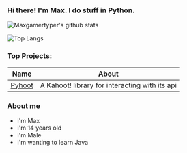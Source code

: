 ### Hi there! I'm Max. I do stuff in Python.
![Maxgamertyper's github stats](https://github-readme-stats-sigma-five.vercel.app/api?username=maxgamertyper&theme=algolia&count_private=true)

![Top Langs](https://github-readme-stats-sigma-five.vercel.app/api/top-langs/?username=maxgamertyper&theme=algolia&count_private=true)

### Top Projects:
|Name|About|
|-|-|
|[Pyhoot](https://github.com/maxgamertyper/pyhoot)|A Kahoot! library for interacting with its api|

### About me
* I'm Max 
* I'm 14 years old
* I'm Male
* I'm wanting to learn Java

<!--
**maxgamertyper/maxgamertyper** is a ✨ _special_ ✨ repository because its `README.md` (this file) appears on your GitHub profile.


Here are some ideas to get you started:

- 🔭 I’m currently working on ...
- 🌱 I’m currently learning ...
- 👯 I’m looking to collaborate on ...
- 🤔 I’m looking for help with ...
- 💬 Ask me about ...
- 📫 How to reach me: ...
- 😄 Pronouns: ...
- ⚡ Fun fact: ...
-->
